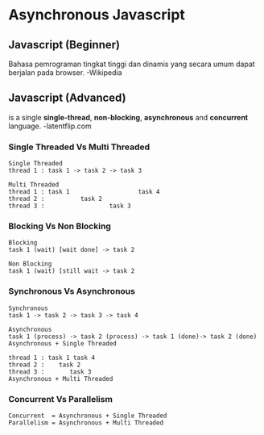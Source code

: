 # Asynchronous Javascript

## Javascript (Beginner)
Bahasa pemrograman tingkat tinggi dan dinamis yang secara umum dapat berjalan pada browser. -Wikipedia

## Javascript (Advanced)
is a single **single-thread**, **non-blocking**, **asynchronous** and **concurrent** language. -latentflip.com

### **Single Threaded** Vs Multi Threaded
    Single Threaded
    thread 1 : task 1 -> task 2 -> task 3

    Multi Threaded
    thread 1 : task 1                   task 4
    thread 2 :          task 2
    thread 3 :                  task 3
### Blocking Vs **Non Blocking**
    Blocking
    task 1 (wait) [wait done] -> task 2 

    Non Blocking
    task 1 (wait) [still wait -> task 2

### Synchronous Vs **Asynchronous**
    Synchronous
    task 1 -> task 2 -> task 3 -> task 4

    Asynchronous
    task 1 (process) -> task 2 (process) -> task 1 (done)-> task 2 (done)
    Asynchronous + Single Threaded
    
    thread 1 : task 1 task 4
    thread 2 :    task 2
    thread 3 :       task 3
    Asynchronous + Multi Threaded

### **Concurrent** Vs Parallelism
    Concurrent  = Asynchronous + Single Threaded
    Parallelism = Asynchronous + Multi Threaded